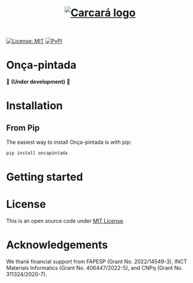 <h1 align="center" style="margin-top:20px; margin-bottom:50px;">

<a href="https://github.com/seixasgroup/oncapintada" target="_blank" rel="noopener noreferrer">
  <picture>
    <source srcset="https://raw.githubusercontent.com/seixasgroup/oncapintada/refs/heads/main/logo/logo_dark.png" media="(prefers-color-scheme: dark)">
    <source srcset="https://raw.githubusercontent.com/seixasgroup/oncapintada/refs/heads/main/logo/logo_light.png" media="(prefers-color-scheme: light)">
    <img src="https://raw.githubusercontent.com/seixasgroup/oncapintada/refs/heads/main/logo/logo_light.png" alt="Carcará logo" style="height: auto; width: auto; max-height: 100px;">
  </picture>
</a>
</h1> 

[![License: MIT](https://img.shields.io/github/license/seixasgroup/oncapintada?color=green&style=for-the-badge)](LICENSE)    [![PyPI](https://img.shields.io/pypi/v/oncapintada?color=red&style=for-the-badge)](https://pypi.org/project/oncapintada/)

# Onça-pintada

🚧 **(Under development)** 🚧


# Installation

## From Pip
The easiest way to install Onça-pintada is with pip:

```python
pip install oncapintada
```

# Getting started

# License

This is an open source code under [MIT License](LICENSE).

# Acknowledgements

We thank financial support from FAPESP (Grant No. 2022/14549-3), INCT Materials Informatics (Grant No. 406447/2022-5), and CNPq (Grant No. 311324/2020-7).
